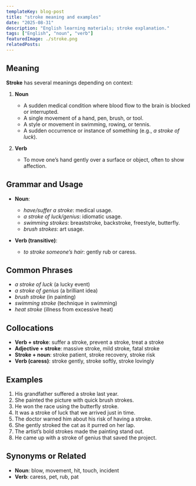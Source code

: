 ```yaml
---
templateKey: blog-post
title: "stroke meaning and examples"
date: "2025-08-31"
description: "English learning materials; stroke explanation."
tags: ["English", "noun", "verb"]
featuredImage: ./stroke.png
relatedPosts:
---
```


## Meaning

**Stroke** has several meanings depending on context:

1. **Noun**

   - A sudden medical condition where blood flow to the brain is blocked or interrupted.
   - A single movement of a hand, pen, brush, or tool.
   - A style or movement in swimming, rowing, or tennis.
   - A sudden occurrence or instance of something (e.g., _a stroke of luck_).

2. **Verb**

   - To move one’s hand gently over a surface or object, often to show affection.

## Grammar and Usage

- **Noun**:

  - _have/suffer a stroke_: medical usage.
  - _a stroke of luck/genius_: idiomatic usage.
  - _swimming strokes_: breaststroke, backstroke, freestyle, butterfly.
  - _brush strokes_: art usage.

- **Verb (transitive)**:

  - _to stroke someone’s hair_: gently rub or caress.

## Common Phrases

- _a stroke of luck_ (a lucky event)
- _a stroke of genius_ (a brilliant idea)
- _brush stroke_ (in painting)
- _swimming stroke_ (technique in swimming)
- _heat stroke_ (illness from excessive heat)

## Collocations

- **Verb + stroke**: suffer a stroke, prevent a stroke, treat a stroke
- **Adjective + stroke**: massive stroke, mild stroke, fatal stroke
- **Stroke + noun**: stroke patient, stroke recovery, stroke risk
- **Verb (caress)**: stroke gently, stroke softly, stroke lovingly

## Examples

1. His grandfather suffered a stroke last year.
2. She painted the picture with quick brush strokes.
3. He won the race using the butterfly stroke.
4. It was a stroke of luck that we arrived just in time.
5. The doctor warned him about his risk of having a stroke.
6. She gently stroked the cat as it purred on her lap.
7. The artist’s bold strokes made the painting stand out.
8. He came up with a stroke of genius that saved the project.

## Synonyms or Related

- **Noun**: blow, movement, hit, touch, incident
- **Verb**: caress, pet, rub, pat
